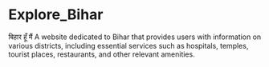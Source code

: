 # Explore_Bihar
बिहार हूँ मैं A website dedicated to Bihar that provides users with information on various districts, including essential services such as hospitals, temples, tourist places, restaurants, and other relevant amenities.
